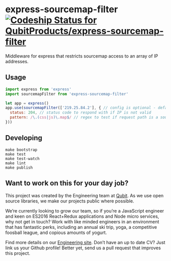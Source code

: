 # express-sourcemap-filter [ ![Codeship Status for QubitProducts/express-sourcemap-filter](https://codeship.com/projects/a0c512b0-b546-0133-9f24-3e023a4cadff/status?branch=master)](https://codeship.com/projects/134073)

Middleware for express that restricts sourcemap access to an array of IP addresses.


## Usage

```js
import express from 'express'
import sourcemapFilter from 'express-sourcemap-filter'

let app = express()
app.use(sourcemapFilter(['219.25.84.2'], { // config is optional - defaults shown below
  status: 204, // status code to respond with if IP is not valid
  pattern: /\.(css|js)\.map$/ // regex to test if request path is a sourcemap
}))
```


## Developing

```
make bootstrap
make test
make test-watch
make lint
make publish
```


## Want to work on this for your day job?

This project was created by the Engineering team at [Qubit](http://www.qubit.com). As we use open source libraries, we make our projects public where possible.

We’re currently looking to grow our team, so if you’re a JavaScript engineer and keen on ES2016 React+Redux applications and Node micro services, why not get in touch? Work with like minded engineers in an environment that has fantastic perks, including an annual ski trip, yoga, a competitive foosball league, and copious amounts of yogurt.

Find more details on our [Engineering site](https://eng.qubit.com). Don’t have an up to date CV? Just link us your Github profile! Better yet, send us a pull request that improves this project.